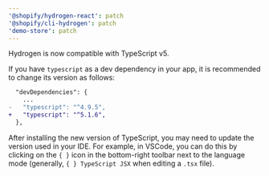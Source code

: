 ```yaml
---
'@shopify/hydrogen-react': patch
'@shopify/cli-hydrogen': patch
'demo-store': patch
---
```


Hydrogen is now compatible with TypeScript v5.

If you have `typescript` as a dev dependency in your app, it is recommended to change its version as follows:

```diff
  "devDependencies": {
    ...
-   "typescript": "^4.9.5",
+   "typescript": "^5.1.6",
  },
```

After installing the new version of TypeScript, you may need to update the version used in your IDE. For example, in VSCode, you can do this by clicking on the `{ }` icon in the bottom-right toolbar next to the language mode (generally, `{ } TypeScript JSX` when editing a `.tsx` file).
